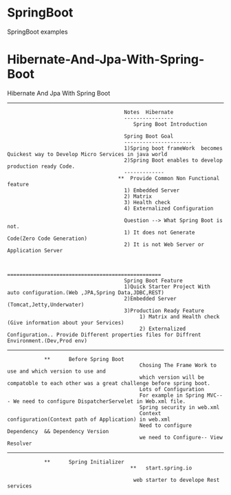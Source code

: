 # SpringBoot
SpringBoot examples

# Hibernate-And-Jpa-With-Spring-Boot
Hibernate And Jpa With Spring Boot

---------------------------------------   ---------------
                                          Notes  Hibernate
										  ----------------
										     Spring Boot Introduction
											 
										  Spring Boot Goal
										  ----------------------
										  1)Spring boot frameWork  becomes Quickest way to Develop Micro Services in java world
										  2)Spring Boot enables to develop production ready Code.
										  -------------
										**  Provide Common Non Functional feature
										  1) Embedded Server
										  2) Matrix
										  3) Health check
										  4) Externalized Configuration
										  
										  Question --> What Spring Boot is not.
										  1) It does not Generate Code(Zero Code Generation)
										  2) It is not Web Server or Application Server
										  
										  
										  ==================================================
										  Spring Boot Feature
										  1)Quick Starter Project With auto configuration.(Web ,JPA,Spring Data,JDBC,REST)
										  2)Embedded Server (Tomcat,Jetty,Underwater)
										  3)Production Ready Feature 
                                               1) Matrix and Health check (Give information about your Services)
											   2) Externalized Configuration.. Provide Different properties files for Diffrent Environment.(Dev,Prod env)
											  
--------------------------------------------------------------------------------------------------------------------------------------------------											  
				**		Before Spring Boot					   
											   Chosing The Frame Work to use and which version to use and 
											   which version will be compatoble to each other was a great challenge before spring boot.
											   Lots of Configuration
											   For example in Spring MVC--- We need to configure DispatcherServelet in Web.xml file.
											   Spring security in web.xml 
											   Context configuration(Context path of Application) in web.xml
											   Need to configure Dependency  && Dependency Version
											   we need to Configure-- View Resolver  
-----------------------------------------------------------------------------------------------------------------------------------------------------
                **      Spring Initializer
                                            **   start.spring.io		

                                             web starter to develope Rest services											
											   
